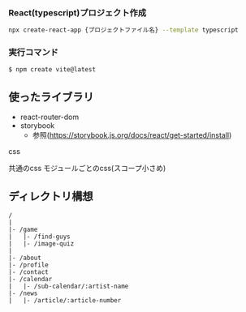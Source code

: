 ### React(typescript)プロジェクト作成

```bash
npx create-react-app {プロジェクトファイル名} --template typescript
```



### 実行コマンド

```sh
$ npm create vite@latest
```


## 使ったライブラリ

- react-router-dom
- storybook
  - 参照(<https://storybook.js.org/docs/react/get-started/install>)


css

共通のcss
モジュールごとのcss(スコープ小さめ)

## ディレクトリ構想

```text
/
|
|- /game
|   |- /find-guys
|   |- /image-quiz
|
|- /about
|- /profile
|- /contact
|- /calendar
|   |- /sub-calendar/:artist-name
|- /news
|   |- /article/:article-number

```